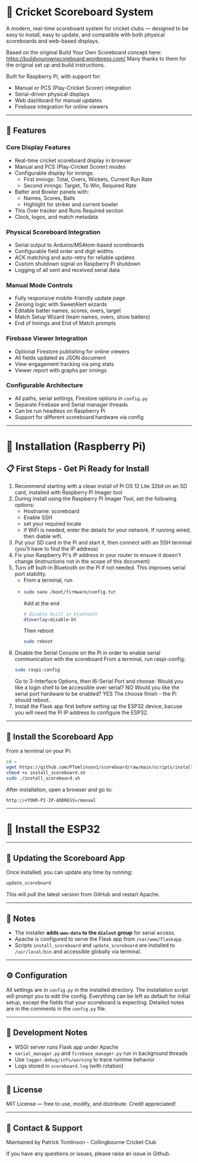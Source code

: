 # 🏏 Cricket Scoreboard System

A modern, real-time scoreboard system for cricket clubs — designed to be easy to install, easy to update, and compatible with both physical scoreboards and web-based displays.

Based on the original Build Your Own Scoreboard concept here: https://buildyourownscoreboard.wordpress.com/
Many thanks to them for the original set up and build instructions.

Built for Raspberry Pi, with support for:
- Manual or PCS (Play-Cricket Scorer) integration
- Serial-driven physical displays
- Web dashboard for manual updates
- Firebase integration for online viewers

---

## 🔧 Features

### Core Display Features
- Real-time cricket scoreboard display in browser
- Manual and PCS (Play-Cricket Scorer) modes
- Configurable display for innings:
  - First innings: Total, Overs, Wickets, Current Run Rate
  - Second innings: Target, To Win, Required Rate
- Batter and Bowler panels with:
  - Names, Scores, Balls
  - Highlight for striker and current bowler
- This Over tracker and Runs Required section
- Clock, logos, and match metadata

### Physical Scoreboard Integration
- Serial output to Arduino/M5Atom-based scoreboards
- Configurable field order and digit widths
- ACK matching and auto-retry for reliable updates
- Custom shutdown signal on Raspberry Pi shutdown
- Logging of all sent and received serial data

### Manual Mode Controls
- Fully responsive mobile-friendly update page
- Zeroing logic with SweetAlert wizards
- Editable batter names, scores, overs, target
- Match Setup Wizard (team names, overs, show batters)
- End of Innings and End of Match prompts

### Firebase Viewer Integration
- Optional Firestore publishing for online viewers
- All fields updated as JSON document
- View engagement tracking via ping stats
- Viewer report with graphs per innings

### Configurable Architecture
- All paths, serial settings, Firestore options in `config.py`
- Separate Firebase and Serial manager threads
- Can be run headless on Raspberry Pi
- Support for different scoreboard hardware via config

---

# 🚀 Installation (Raspberry Pi)

## 📋 First Steps - Get Pi Ready for Install

1. Recommend starting with a clean install of Pi OS 12 Lite 32bit on an SD card, installed with Raspberry Pi Imager tool
2. During install using the Raspberry Pi Imager Tool, set the following options:
   - Hostname: scoreboard
   - Enable SSH
   - set your required locale
   - if WiFi is needed, enter the details for your network. If running wired, then diable wifi.
3. Put your SD card in the Pi and start it, then connect with an SSH terminal (you'll have to find the IP address)
3. Fix your Raspberry Pi's IP address in your router to ensure it doesn't change (instructions not in the scope of this document)
4. Turn off built-in Bluetooth on the Pi if not needed. This improves serial port stability.
   - From a terminal, run
   - ```bash
     sudo nano /boot/firmware/config.txt
     ```
     Add at the end
     ```bash
     # disable built in bluetooth
     dtoverlay=disable-bt
     ```
     Then reboot
     ```bash
     sudo reboot
     ```
5. Disable the Serial Console on the Pi in order to enable serial communication with the scoreboard
   From a terminal, run raspi-config:
   ```bash
   sudo raspi-config
   ```
   Go to 3-Interface Options, then I6-Serial Port and choose:
       Would you like a login shell to be accessible over serial? NO
       Would you like the serial port hardware to be enabled? YES
   The choose finish - the Pi should reboot. 
7. Install the Flask app first before setting up the ESP32 device, bacuse you will need the Pi IP address to configure the ESP32.

---

## 🚀 Install the Scoreboard App

From a terminal on your Pi:

```bash
cd ~
wget https://github.com/PTomlinson1/scoreboard/raw/main/scripts/install_scoreboard.sh
chmod +x install_scoreboard.sh
sudo ./install_scoreboard.sh
```

After installation, open a browser and go to:

```
http://<YOUR-PI-IP-ADDRESS>/manual
```

---

# 🚀 Install the ESP32


---

## 🔄 Updating the Scoreboard App

Once installed, you can update any time by running:

```bash
update_scoreboard
```

This will pull the latest version from GitHub and restart Apache.

---

## 📎 Notes

- The installer **adds `www-data` to the `dialout` group** for serial access.
- Apache is configured to serve the Flask app from `/var/www/flaskapp`.
- Scripts `install_scoreboard` and `update_scoreboard` are installed to `/usr/local/bin` and accessible globally via terminal.

---

## ⚙️ Configuration

All settings are in `config.py` in the installed directory.
The installation script will prompt you to edit the config.
Everything can be left as default for initial setup, except the fields that your scoreboard is expecting.
Detailed notes are in the comments in the `config.py` file.

---

## 🧪 Development Notes

- WSGI server runs Flask app under Apache
- `serial_manager.py` and `firebase_manager.py` run in background threads
- Use `logger.debug/info/warning` to trace runtime behavior
- Logs stored in `scoreboard.log` (with rotation)

---

## 📄 License

MIT License — free to use, modify, and distribute. Credit appreciated!

---

## 💬 Contact & Support

Maintained by Patrick Tomlinson - Collingbourne Cricket Club

If you have any questions or issues, please raise an issue in Github.
